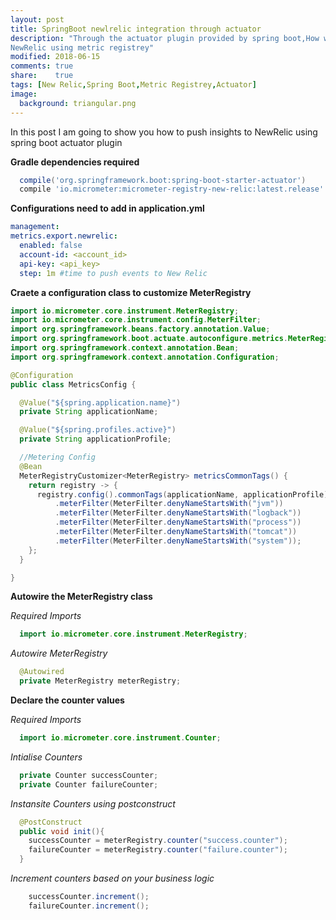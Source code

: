 ```yaml
---
layout: post
title: SpringBoot newlrelic integration through actuator
description: "Through the actuator plugin provided by spring boot,How we will connect to
NewRelic using metric registrey"
modified: 2018-06-15
comments: true
share:    true
tags: [New Relic,Spring Boot,Metric Registrey,Actuator]
image:
  background: triangular.png
---
```


In this post I am going to show you how to push insights to NewRelic using spring boot actuator plugin
 
**Gradle dependencies required**

```groovy
  compile('org.springframework.boot:spring-boot-starter-actuator')
  compile 'io.micrometer:micrometer-registry-new-relic:latest.release'
```
**Configurations need to add in application.yml**

```yaml
management:
metrics.export.newrelic:
  enabled: false
  account-id: <account_id>
  api-key: <api_key>
  step: 1m #time to push events to New Relic
```
**Craete a configuration class to customize MeterRegistry**

```java
import io.micrometer.core.instrument.MeterRegistry;
import io.micrometer.core.instrument.config.MeterFilter;
import org.springframework.beans.factory.annotation.Value;
import org.springframework.boot.actuate.autoconfigure.metrics.MeterRegistryCustomizer;
import org.springframework.context.annotation.Bean;
import org.springframework.context.annotation.Configuration;

@Configuration
public class MetricsConfig {

  @Value("${spring.application.name}")
  private String applicationName;

  @Value("${spring.profiles.active}")
  private String applicationProfile;

  //Metering Config
  @Bean
  MeterRegistryCustomizer<MeterRegistry> metricsCommonTags() {
    return registry -> {
      registry.config().commonTags(applicationName, applicationProfile)
          .meterFilter(MeterFilter.denyNameStartsWith("jvm"))
          .meterFilter(MeterFilter.denyNameStartsWith("logback"))
          .meterFilter(MeterFilter.denyNameStartsWith("process"))
          .meterFilter(MeterFilter.denyNameStartsWith("tomcat"))
          .meterFilter(MeterFilter.denyNameStartsWith("system"));
    };
  }

}
```

**Autowire the MeterRegistry class**

*Required Imports*

```java
  import io.micrometer.core.instrument.MeterRegistry;
```
*Autowire MeterRegistry*

```java
  @Autowired
  private MeterRegistry meterRegistry;
```
**Declare the counter values**

*Required Imports*

```java
  import io.micrometer.core.instrument.Counter;
```

*Intialise Counters*

```java
  private Counter successCounter;
  private Counter failureCounter;
```
*Instansite  Counters using postconstruct*

```java
  @PostConstruct
  public void init(){
    successCounter = meterRegistry.counter("success.counter");
    failureCounter = meterRegistry.counter("failure.counter");
  }
```
*Increment counters based on your business logic*
```java
    successCounter.increment();
    failureCounter.increment();
```

